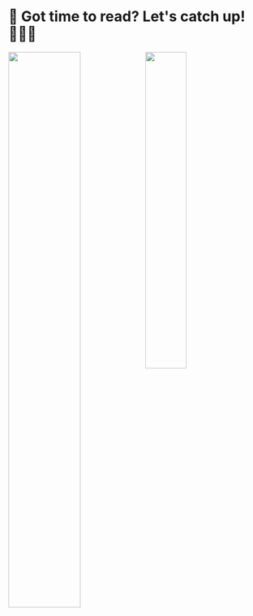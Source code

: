 # 🤩 Got time to read? Let's catch up! 👩🏻‍🎓
<img align="left" width="53%" src="https://github-readme-stats.vercel.app/api?username=qnhanhh&show_icons=true&bg_color=00000000"/>
<img align="left" width="40%" src="https://github-readme-stats.vercel.app/api/top-langs/?username=qnhanhh&layout=compact"/>
